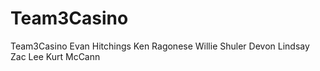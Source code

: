 # Team3Casino
Team3Casino
Evan Hitchings
Ken Ragonese
Willie Shuler
Devon Lindsay
Zac Lee
Kurt McCann
